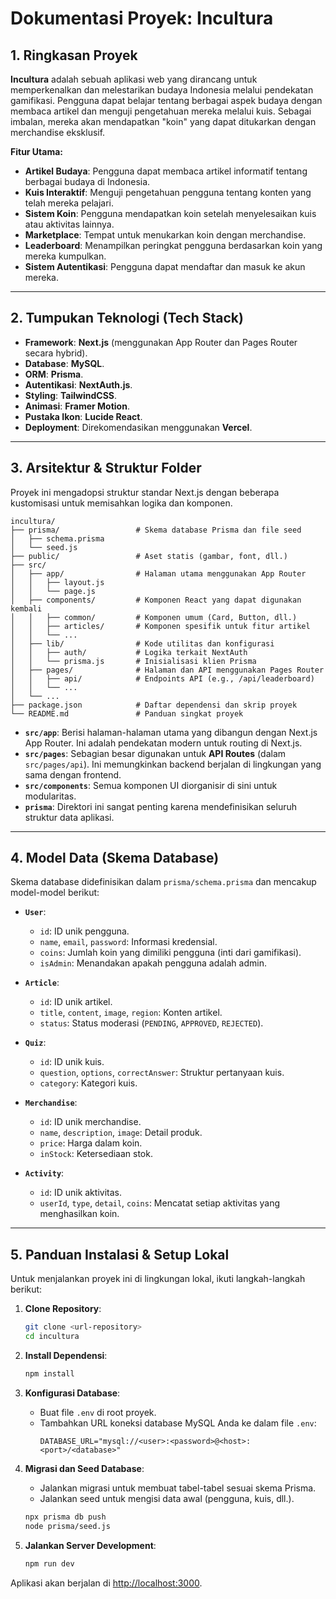 # Dokumentasi Proyek: Incultura

## 1. Ringkasan Proyek

**Incultura** adalah sebuah aplikasi web yang dirancang untuk memperkenalkan dan melestarikan budaya Indonesia melalui pendekatan gamifikasi. Pengguna dapat belajar tentang berbagai aspek budaya dengan membaca artikel dan menguji pengetahuan mereka melalui kuis. Sebagai imbalan, mereka akan mendapatkan "koin" yang dapat ditukarkan dengan merchandise eksklusif.

**Fitur Utama:**
- **Artikel Budaya**: Pengguna dapat membaca artikel informatif tentang berbagai budaya di Indonesia.
- **Kuis Interaktif**: Menguji pengetahuan pengguna tentang konten yang telah mereka pelajari.
- **Sistem Koin**: Pengguna mendapatkan koin setelah menyelesaikan kuis atau aktivitas lainnya.
- **Marketplace**: Tempat untuk menukarkan koin dengan merchandise.
- **Leaderboard**: Menampilkan peringkat pengguna berdasarkan koin yang mereka kumpulkan.
- **Sistem Autentikasi**: Pengguna dapat mendaftar dan masuk ke akun mereka.

---

## 2. Tumpukan Teknologi (Tech Stack)

- **Framework**: **Next.js** (menggunakan App Router dan Pages Router secara hybrid).
- **Database**: **MySQL**.
- **ORM**: **Prisma**.
- **Autentikasi**: **NextAuth.js**.
- **Styling**: **TailwindCSS**.
- **Animasi**: **Framer Motion**.
- **Pustaka Ikon**: **Lucide React**.
- **Deployment**: Direkomendasikan menggunakan **Vercel**.

---

## 3. Arsitektur & Struktur Folder

Proyek ini mengadopsi struktur standar Next.js dengan beberapa kustomisasi untuk memisahkan logika dan komponen.

```
incultura/
├── prisma/                 # Skema database Prisma dan file seed
│   ├── schema.prisma
│   └── seed.js
├── public/                 # Aset statis (gambar, font, dll.)
├── src/
│   ├── app/                # Halaman utama menggunakan App Router
│   │   ├── layout.js
│   │   └── page.js
│   ├── components/         # Komponen React yang dapat digunakan kembali
│   │   ├── common/         # Komponen umum (Card, Button, dll.)
│   │   ├── articles/       # Komponen spesifik untuk fitur artikel
│   │   └── ...
│   ├── lib/                # Kode utilitas dan konfigurasi
│   │   ├── auth/           # Logika terkait NextAuth
│   │   └── prisma.js       # Inisialisasi klien Prisma
│   ├── pages/              # Halaman dan API menggunakan Pages Router
│   │   ├── api/            # Endpoints API (e.g., /api/leaderboard)
│   │   └── ...
│   └── ...
├── package.json            # Daftar dependensi dan skrip proyek
└── README.md               # Panduan singkat proyek
```

- **`src/app`**: Berisi halaman-halaman utama yang dibangun dengan Next.js App Router. Ini adalah pendekatan modern untuk routing di Next.js.
- **`src/pages`**: Sebagian besar digunakan untuk **API Routes** (dalam `src/pages/api`). Ini memungkinkan backend berjalan di lingkungan yang sama dengan frontend.
- **`src/components`**: Semua komponen UI diorganisir di sini untuk modularitas.
- **`prisma`**: Direktori ini sangat penting karena mendefinisikan seluruh struktur data aplikasi.

---

## 4. Model Data (Skema Database)

Skema database didefinisikan dalam `prisma/schema.prisma` dan mencakup model-model berikut:

- **`User`**:
  - `id`: ID unik pengguna.
  - `name`, `email`, `password`: Informasi kredensial.
  - `coins`: Jumlah koin yang dimiliki pengguna (inti dari gamifikasi).
  - `isAdmin`: Menandakan apakah pengguna adalah admin.

- **`Article`**:
  - `id`: ID unik artikel.
  - `title`, `content`, `image`, `region`: Konten artikel.
  - `status`: Status moderasi (`PENDING`, `APPROVED`, `REJECTED`).

- **`Quiz`**:
  - `id`: ID unik kuis.
  - `question`, `options`, `correctAnswer`: Struktur pertanyaan kuis.
  - `category`: Kategori kuis.

- **`Merchandise`**:
  - `id`: ID unik merchandise.
  - `name`, `description`, `image`: Detail produk.
  - `price`: Harga dalam koin.
  - `inStock`: Ketersediaan stok.

- **`Activity`**:
  - `id`: ID unik aktivitas.
  - `userId`, `type`, `detail`, `coins`: Mencatat setiap aktivitas yang menghasilkan koin.

---

## 5. Panduan Instalasi & Setup Lokal

Untuk menjalankan proyek ini di lingkungan lokal, ikuti langkah-langkah berikut:

1.  **Clone Repository**:
    ```bash
    git clone <url-repository>
    cd incultura
    ```

2.  **Install Dependensi**:
    ```bash
    npm install
    ```

3.  **Konfigurasi Database**:
    - Buat file `.env` di root proyek.
    - Tambahkan URL koneksi database MySQL Anda ke dalam file `.env`:
      ```
      DATABASE_URL="mysql://<user>:<password>@<host>:<port>/<database>"
      ```

4.  **Migrasi dan Seed Database**:
    - Jalankan migrasi untuk membuat tabel-tabel sesuai skema Prisma.
    - Jalankan seed untuk mengisi data awal (pengguna, kuis, dll.).
    ```bash
    npx prisma db push
    node prisma/seed.js
    ```

5.  **Jalankan Server Development**:
    ```bash
    npm run dev
    ```

Aplikasi akan berjalan di [http://localhost:3000](http://localhost:3000).
